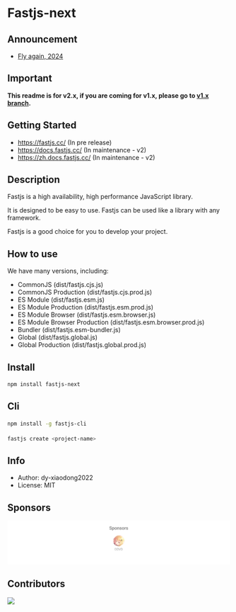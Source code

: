 # Fastjs-next

## Announcement

- [Fly again, 2024](https://github.com/fastjs-team/fastjs-next/discussions/59)

## Important

**This readme is for v2.x, if you are coming for v1.x, please go to [v1.x branch](https://github.com/fastjs-team/fastjs-next/tree/old-version).**

## Getting Started

- https://fastjs.cc/ (In pre release)
- https://docs.fastjs.cc/ (In maintenance - v2)
- https://zh.docs.fastjs.cc/ (In maintenance - v2)

## Description

Fastjs is a high availability, high performance JavaScript library.

It is designed to be easy to use. Fastjs can be used like a library with any framework.

Fastjs is a good choice for you to develop your project.

## How to use

We have many versions, including:
- CommonJS (dist/fastjs.cjs.js)
- CommonJS Production (dist/fastjs.cjs.prod.js)
- ES Module (dist/fastjs.esm.js)
- ES Module Production (dist/fastjs.esm.prod.js)
- ES Module Browser (dist/fastjs.esm.browser.js)
- ES Module Browser Production (dist/fastjs.esm.browser.prod.js)
- Bundler (dist/fastjs.esm-bundler.js)
- Global (dist/fastjs.global.js)
- Global Production (dist/fastjs.global.prod.js)

## Install

```bash
npm install fastjs-next
```

## Cli

```bash
npm install -g fastjs-cli

fastjs create <project-name>
```

## Info

- Author: dy-xiaodong2022
- License: MIT

## Sponsors

<div align="center">
  <img src="https://raw.githubusercontent.com/dy-xiaodong2022/sponsors/main/sponsors.wide.svg" />
</div>

## Contributors

<a href="https://github.com/fastjs-team/fastjs-next/graphs/contributors">
  <img src="https://contrib.rocks/image?repo=fastjs-team/fastjs-next" />
</a>